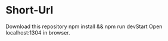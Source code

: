 # Short-Url
Download this repository
npm install &&
npm run devStart
Open localhost:1304 in browser.
